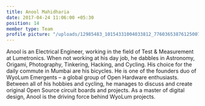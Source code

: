 ```yaml
---
title: Anool Mahidharia
date: 2017-04-24 11:06:00 +05:30
position: 14
member type: Team
profile picture: "/uploads/12985483_10154331004033812_7760365387612500770_n.jpg"
---
```


Anool is an Electrical Engineer, working in the field of Test & Measurement at Lumetronics. When not working at his day job, he dabbles in Astronomy, Origami, Photography, Tinkering, Hacking, and Cycling. His choice for the daily commute in Mumbai are his bicycles. He is one of the founders duo of WyoLum Emergents – a global group of Open Hardware enthusiasts. Between all of his hobbies and cycling, he manages to discuss and create original Open Source circuit boards and projects. As a master of digital design, Anool is the driving force behind WyoLum projects.